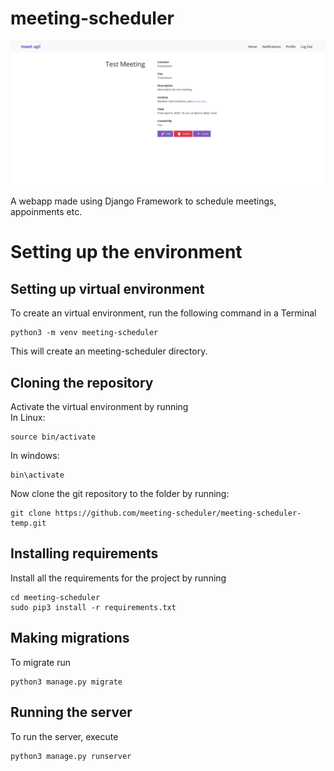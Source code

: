 # meeting-scheduler
<p align="center">
  <img src="./assets/ss.png">
</p>
A webapp made using Django Framework to schedule meetings, appoinments etc.

# Setting up the environment
## Setting up virtual environment
To create an virtual environment, run the following command in a Terminal
```
python3 -m venv meeting-scheduler
```
This will create an meeting-scheduler directory.

## Cloning the repository
Activate the virtual environment by running  
In Linux:
```
source bin/activate
```  
In windows:
```
bin\activate
```
  
Now clone the git repository to the folder by running:
```
git clone https://github.com/meeting-scheduler/meeting-scheduler-temp.git
```

## Installing requirements
Install all the requirements for the project by running
```
cd meeting-scheduler
sudo pip3 install -r requirements.txt
```

## Making migrations

To migrate run
```
python3 manage.py migrate
```

## Running the server
To run the server, execute
```
python3 manage.py runserver
```